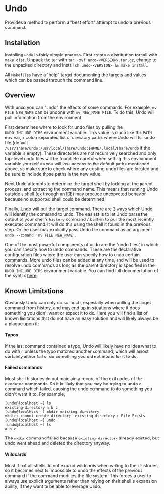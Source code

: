 # Undo
Provides a method to perform a "best effort" attempt to undo a previous command.

## Installation
Installing `undo` is fairly simple process. First create a distribution tarball with `make dist`. Unpack the tar with
`tar -xvf undo-<VERSION>.tar.gz`, change to the unpacked directory and install `ch undo-<VERSION> && make install`.

All `Makefiles` have a "help" target documenting the targets and values which can be passed through the command line.

## Overview
With undo you can "undo" the effects of some commands. For example, `mv FILE NEW_NAME` can be undone with `mv NEW_NAME
FILE`. To do this, Undo will pull information from the environment 

First determines where to look for undo files by pulling the `UNDO_INCLUDE_DIRS` environment variable. This value is
much like the `PATH` env var, a colon separated list of directory paths where Undo will for undo  file (default
`/usr/share/undo:/usr/local/share/undo:$HOME/.local/share/undo` if the variable is empty). These directories are not
recursively searched and only top-level undo files will be found. Be careful when setting this environment variable
yourself as you will lose access to the default paths mentioned above, so make sure to check where any existing undo
files are located and be sure to include those paths in the new value.

Next Undo attempts to determine the target shell by looking at the parent process, and extracting the command name. This
means that running Undo outside a shell (ex through an IDE) may produce unexpected behavior because no supported shell
could be determined.

Finally, Undo will pull the target command. There are 2 ways which Undo will identify the command to undo. The easiest
is to let Undo parse the output of your shell's `history` command / built-in to pull the most recently executed command.
It will do this using the shell it found in the previous step. Or the user may explicitly pass Undo the command as an
argument `undo --comand 'mv FILE NEW_NAME'`.

One of the most powerful components of undo are the "undo files" in which you can specify how to undo commands. These
are the declarative configuration files where the user can specify how to undo certain commands. More undo files can be
added at any time, and will be used to resolve undo commands as long as the parent directory is specified in the
`UNDO_INCLUDE_DIRS` environment variable. You can find full documentation of the syntax [here](/undos).

## Known Limitations
Obviously Undo can only do so much, especially when pulling the target command from history, and may end up in
situations where it does something you didn't want or expect it to do. Here you will find a list of known limitations
that do not have an easy solution and will likely always be a plague upon it:

#### Typos
If the last command contained a typo, Undo will likely have no idea what to do with it unless the typo matched another
command, which will amost certainly either fail or do something you did not intend for it to do.

#### Failed commands
Most shell histories do not maintain a record of the exit codes of the executed commands. So it is likely that you may
be trying to undo a command which failed, causing the undo command to do something you didn't want it to. For example,

```shell
[undo@localhost ~] ls
existing-directory a b c
[undo@localhost ~] mkdir existing-directory
mkdir: cannot create directory 'existing-directory': File Exists
[undo@localhost ~] undo
[undo@localhost ~] ls
a b c
```

The `mkdir` command failed because `existing-directory` already existed, but undo went ahead and deleted the directory
anyway.

#### Wildcards
Most if not all shells do not expand wildcards when writing to their histories, so it becomes next to impossible to undo
the effects of the previous command if the command modifies the file system. This forces a user to always use explicit
arguments rather than relying on their shell's expansion ability, if they want to be able to leverage Undo.